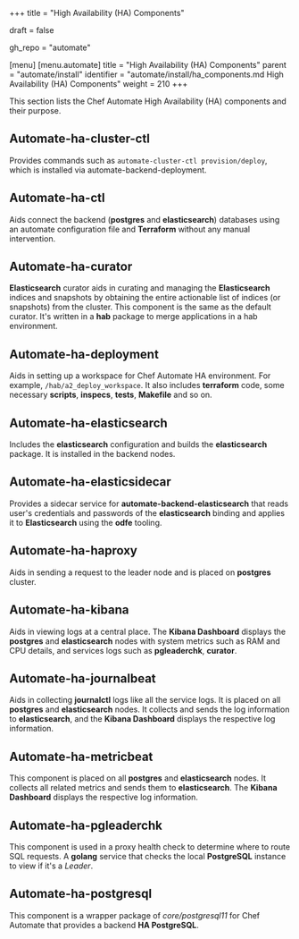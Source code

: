 +++
title = "High Availability (HA) Components"

draft = false

gh_repo = "automate"

[menu]
  [menu.automate]
    title = "High Availability (HA) Components"
    parent = "automate/install"
    identifier = "automate/install/ha_components.md High Availability (HA) Components"
    weight = 210
+++

This section lists the Chef Automate High Availability (HA) components and their purpose.

## Automate-ha-cluster-ctl

Provides commands such as `automate-cluster-ctl provision/deploy`, which is installed via automate-backend-deployment.

## Automate-ha-ctl

Aids connect the backend (**postgres** and **elasticsearch**) databases using an automate configuration file and **Terraform** without any manual intervention.

## Automate-ha-curator

**Elasticsearch** curator aids in curating and managing the **Elasticsearch** indices and snapshots by obtaining the entire actionable list of indices (or snapshots) from the cluster. This component is the same as the default curator. It's written in a **hab** package to merge applications in a hab environment.

## Automate-ha-deployment

Aids in setting up a workspace for Chef Automate HA environment. For example, `/hab/a2_deploy_workspace`. It also includes **terraform** code, some necessary **scripts**, **inspecs**, **tests**, **Makefile** and so on.

## Automate-ha-elasticsearch

Includes the **elasticsearch** configuration and builds the **elasticsearch** package. It is installed in the backend nodes.

## Automate-ha-elasticsidecar

Provides a sidecar service for **automate-backend-elasticsearch** that reads user's credentials and passwords of the **elasticsearch** binding and applies it to **Elasticsearch** using the **odfe** tooling.

## Automate-ha-haproxy

Aids in sending a request to the leader node and is placed on **postgres** cluster.

## Automate-ha-kibana

Aids in viewing logs at a central place. The **Kibana Dashboard** displays the **postgres** and **elasticsearch** nodes with system metrics such as RAM and CPU details, and services logs such as **pgleaderchk**, **curator**.

## Automate-ha-journalbeat

Aids in collecting **journalctl** logs like all the service logs. It is placed on all **postgres** and **elasticsearch** nodes. It collects and sends the log information to **elasticsearch**, and the **Kibana Dashboard** displays the respective log information.

## Automate-ha-metricbeat

This component is placed on all **postgres** and **elasticsearch** nodes. It collects all related metrics and sends them to
**elasticsearch**. The **Kibana Dashboard** displays the respective log information.

## Automate-ha-pgleaderchk

This component is used in a proxy health check to determine where to route SQL requests. A **golang** service that checks the local **PostgreSQL** instance to view if it's a *Leader*.

## Automate-ha-postgresql

This component is a wrapper package of *core/postgresql11* for Chef Automate that provides a backend **HA PostgreSQL**.
